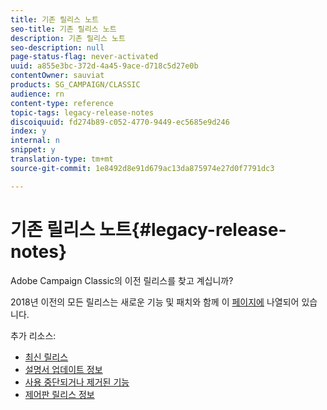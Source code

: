 ```yaml
---
title: 기존 릴리스 노트
seo-title: 기존 릴리스 노트
description: 기존 릴리스 노트
seo-description: null
page-status-flag: never-activated
uuid: a855e3bc-372d-4a45-9ace-d718c5d27e0b
contentOwner: sauviat
products: SG_CAMPAIGN/CLASSIC
audience: rn
content-type: reference
topic-tags: legacy-release-notes
discoiquuid: fd274b89-c052-4770-9449-ec5685e9d246
index: y
internal: n
snippet: y
translation-type: tm+mt
source-git-commit: 1e8492d8e91d679ac13da875974e27d0f7791dc3

---
```



# 기존 릴리스 노트{#legacy-release-notes}

Adobe Campaign Classic의 이전 릴리스를 찾고 계십니까?

2018년 이전의 모든 릴리스는 새로운 기능 및 패치와 함께 이 [페이지에](https://docs.campaign.adobe.com/doc/AC/en/RN_legacy.html) 나열되어 있습니다.

추가 리소스:

* [최신 릴리스](../../rn/using/latest-release.md)
* [설명서 업데이트 정보](https://helpx.adobe.com/campaign/kb/v7-doc-updates.html)
* [사용 중단되거나 제거된 기능](https://helpx.adobe.com/campaign/kb/deprecated-and-removed-features.html)
* [제어판 릴리스 정보](https://docs.adobe.com/content/help/en/control-panel/using/release-notes.html)
